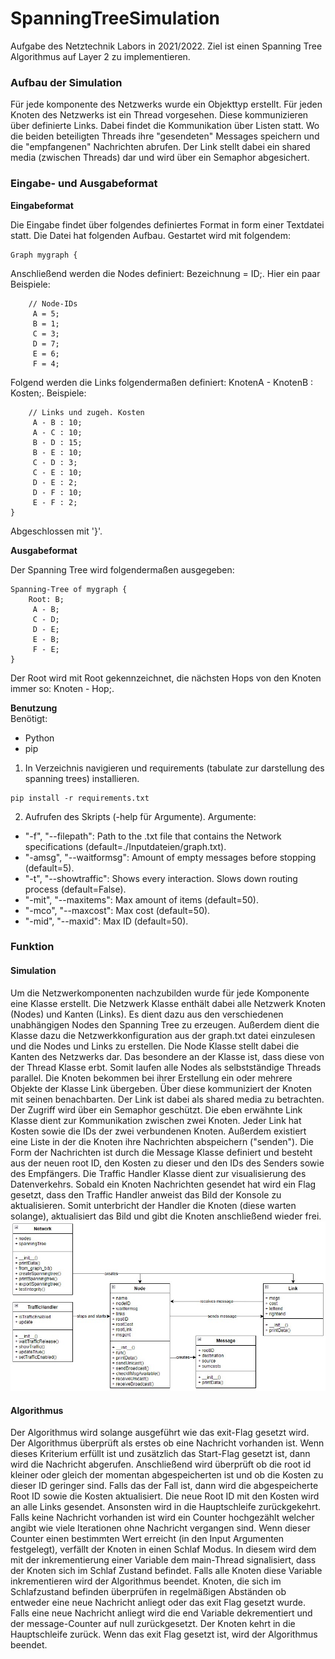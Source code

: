 # SpanningTreeSimulation
Aufgabe des Netztechnik Labors in 2021/2022. Ziel ist einen Spanning Tree Algorithmus auf Layer 2 zu implementieren.

### Aufbau der Simulation
Für jede komponente des Netzwerks wurde ein Objekttyp erstellt. Für jeden Knoten des Netzwerks ist ein Thread vorgesehen. Diese kommunizieren über definierte Links. Dabei findet die Kommunikation über Listen statt. Wo die beiden beteiligten Threads ihre "gesendeten" Messages speichern und die "empfangenen" Nachrichten abrufen. Der Link stellt dabei ein shared media (zwischen Threads) dar und wird über ein Semaphor abgesichert.

### Eingabe- und Ausgabeformat
**Eingabeformat**

Die Eingabe findet über folgendes definiertes Format in form einer Textdatei statt. Die Datei hat folgenden Aufbau. Gestartet wird mit folgendem:
```
Graph mygraph {
```
Anschließend werden die Nodes definiert: Bezeichnung = ID;. Hier ein paar Beispiele:
```
    // Node-IDs
     A = 5;
     B = 1;
     C = 3;
     D = 7;
     E = 6;
     F = 4;
```
Folgend werden die Links folgendermaßen definiert: KnotenA - KnotenB : Kosten;. Beispiele:
```
    // Links und zugeh. Kosten
     A - B : 10;
     A - C : 10;
     B - D : 15;
     B - E : 10;
     C - D : 3;
     C - E : 10;
     D - E : 2;
     D - F : 10;
     E - F : 2;
}
```
Abgeschlossen mit '}'.

**Ausgabeformat**

Der Spanning Tree wird folgendermaßen ausgegeben: 
```
Spanning-Tree of mygraph {
    Root: B;
     A - B;
     C - D;
     D - E;
     E - B;
     F - E;
}
```
Der Root wird mit Root gekennzeichnet, die nächsten Hops von den Knoten immer so: Knoten - Hop;.

**Benutzung**
<br>Benötigt:
- Python
- pip

1. In Verzeichnis navigieren und requirements (tabulate zur darstellung des spanning trees) installieren.
```
pip install -r requirements.txt
```
2. Aufrufen des Skripts (-help für Argumente). Argumente:
- "-f", "--filepath": Path to the .txt file that contains the Network specifications (default=./Inputdateien/graph.txt).
- "-amsg", "--waitformsg": Amount of empty messages before stopping (default=5).
- "-t", "--showtraffic": Shows every interaction. Slows down routing process (default=False).
- "-mit", "--maxitems": Max amount of items (default=50).
- "-mco", "--maxcost": Max cost (default=50).
- "-mid", "--maxid": Max ID (default=50).

### Funktion
#### Simulation
Um die Netzwerkomponenten nachzubilden wurde für jede Komponente eine Klasse erstellt. Die Netzwerk Klasse enthält dabei alle Netzwerk Knoten (Nodes) und Kanten (Links). Es dient dazu aus den verschiedenen unabhängigen Nodes den Spanning Tree zu erzeugen. Außerdem dient die Klasse dazu die Netzwerkkonfiguration aus der graph.txt datei einzulesen und die Nodes und Links zu erstellen. Die Node Klasse stellt dabei die Kanten des Netzwerks dar. Das besondere an der Klasse ist, dass diese von der Thread Klasse erbt. Somit laufen alle Nodes als selbstständige Threads parallel. Die Knoten bekommen bei ihrer Erstellung ein oder mehrere Objekte der Klasse Link übergeben. Über diese kommuniziert der Knoten mit seinen benachbarten. Der Link ist dabei als shared media zu betrachten. Der Zugriff wird über ein Semaphor geschützt. Die eben erwähnte Link Klasse dient zur Kommunikation zwischen zwei Knoten. Jeder Link hat Kosten sowie die IDs der zwei verbundenen Knoten. Außerdem existiert eine Liste in der die Knoten ihre Nachrichten abspeichern ("senden"). Die Form der Nachrichten ist durch die Message Klasse definiert und besteht aus der neuen root ID, den Kosten zu dieser und den IDs des Senders sowie des Empfängers. Die Traffic Handler Klasse dient zur visualisierung des Datenverkehrs. Sobald ein Knoten Nachrichten gesendet hat wird ein Flag gesetzt, dass den Traffic Handler anweist das Bild der Konsole zu aktualisieren. Somit unterbricht der Handler die Knoten (diese warten solange), aktualisiert das Bild und gibt die Knoten anschließend wieder frei.
<br>![Funktionsdiagramm](Dokumentation/Funktionsdiagramm.jpg?raw=true "Funktionsdiagramm")

#### Algorithmus
Der Algorithmus wird solange ausgeführt wie das exit-Flag gesetzt wird. Der Algorithmus überprüft als erstes ob eine Nachricht vorhanden ist. Wenn dieses Kriterium erfüllt ist und zusätzlich das Start-Flag gesetzt ist, dann wird die Nachricht abgerufen. Anschließend wird überprüft ob die root id kleiner oder gleich der momentan abgespeicherten ist und ob die Kosten zu dieser ID geringer sind. Falls das der Fall ist, dann wird die abgespeicherte Root ID sowie die Kosten aktualisiert. Die neue Root ID mit den Kosten wird an alle Links gesendet. Ansonsten wird in die Hauptschleife zurückgekehrt. Falls keine Nachricht vorhanden ist wird ein Counter hochgezählt welcher angibt wie viele Iterationen ohne Nachricht vergangen sind. Wenn dieser Counter einen bestimmten Wert erreicht (in den Input Argumenten festgelegt), verfällt der Knoten in einen Schlaf Modus. In diesem wird dem mit der inkrementierung einer Variable dem main-Thread signalisiert, dass der Knoten sich im Schlaf Zustand befindet. Falls alle Knoten diese Variable inkrementieren wird der Algorithmus beendet. Knoten, die sich im Schlafzustand befinden überprüfen in regelmäßigen Abständen ob entweder eine neue Nachricht anliegt oder das exit Flag gesetzt wurde. Falls eine neue Nachricht anliegt wird die end Variable dekrementiert und der message-Counter auf null zurückgesetzt. Der Knoten kehrt in die Hauptschleife zurück. Wenn das exit Flag gesetzt ist, wird der Algorithmus beendet. 